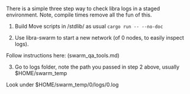 There is a simple three step way to check libra logs in a staged environment. Note, compile times remove all the fun of this.

1. Build Move scripts in /stdlib/ as usual `cargo run -- --no-doc`

2. Use libra-swarm to start a new network (of 0 nodes, to easily inspect logs).

Follow instructions here: (swarm_qa_tools.md)

3. Go to logs folder, note the path you passed in step 2 above, usually $HOME/swarm_temp

Look under $HOME/swarm_temp/0/logs/0.log
